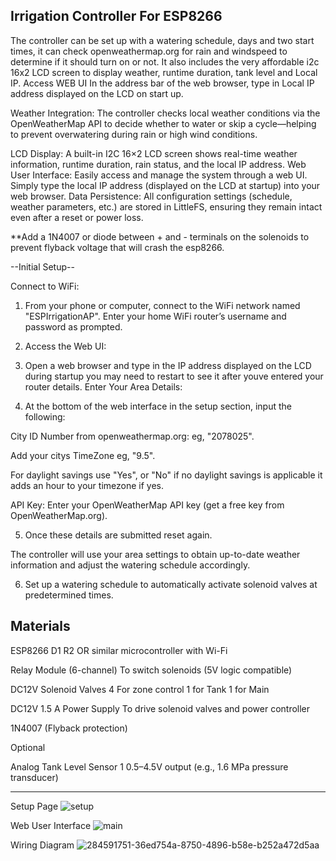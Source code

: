 Irrigation Controller For ESP8266
-----------------------------------
The controller can be set up with a watering schedule, days and two start times, it can check openweathermap.org for rain and windspeed
to determine if it should turn on or not. It also includes the very affordable i2c 16x2 LCD screen to display weather, 
runtime duration, tank level and Local IP. Access WEB UI In the address bar of the web browser,
type in Local IP address displayed on the LCD on start up.

Weather Integration: The controller checks local weather conditions via the OpenWeatherMap API
to decide whether to water or skip a cycle—helping to prevent overwatering during rain or high wind conditions.

LCD Display: A built-in I2C 16×2 LCD screen shows real-time weather information, runtime duration, rain status, and the local IP address.
Web User Interface: Easily access and manage the system through a web UI. Simply type the local IP address (displayed on the LCD at startup) into your web browser.
Data Persistence: All configuration settings (schedule, weather parameters, etc.) are stored in LittleFS, ensuring they remain intact even after a reset or power loss.

**Add a 1N4007 or diode between + and - terminals on the solenoids to prevent flyback voltage that will crash the esp8266. 

--Initial Setup--

Connect to WiFi:

1. From your phone or computer, connect to the WiFi network named "ESPIrrigationAP".
Enter your home WiFi router’s username and password as prompted.

2. Access the Web UI:

3. Open a web browser and type in the IP address displayed on the LCD during startup
you may need to restart to see it after youve entered your router details.
Enter Your Area Details:

4. At the bottom of the web interface in the setup section, input the following:

City ID Number from openweathermap.org: eg, "2078025".

Add your citys TimeZone eg, "9.5".

For daylight savings use "Yes", or "No" if no daylight savings is applicable it adds an hour to your timezone if yes.

API Key: Enter your OpenWeatherMap API key (get a free key from OpenWeatherMap.org).

5. Once these details are submitted reset again. 

The controller will use your area settings to obtain up-to-date weather information and adjust the watering schedule accordingly. 

6. Set up a watering schedule to automatically activate solenoid valves at predetermined times.

Materials
---------

ESP8266 D1 R2 OR similar microcontroller with Wi-Fi

Relay Module (6-channel)	To switch solenoids (5V logic compatible)

DC12V Solenoid Valves	4	For zone control 1 for Tank 1 for Main

DC12V 1.5 A Power Supply To drive solenoid valves and power controller

1N4007 (Flyback protection)

Optional

Analog Tank Level Sensor	1	0.5–4.5V output (e.g., 1.6 MPa pressure transducer)

----

Setup Page
![setup](https://github.com/user-attachments/assets/0625732d-a173-475c-963e-c30714bc7aaf)



Web User Interface
![main](https://github.com/user-attachments/assets/262912bb-05b4-40ee-a69f-adebeff35236)



Wiring Diagram 
![284591751-36ed754a-8750-4896-b58e-b252a472d5aa](https://github.com/user-attachments/assets/2e560554-f027-4a23-9937-c324d0a798c6)




